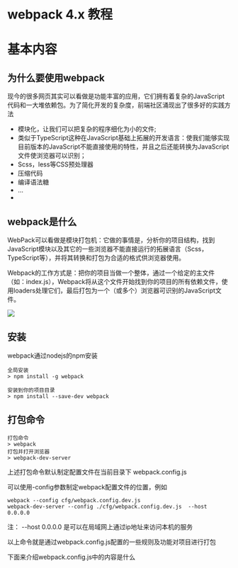# webpack 4.x 教程

# 基本内容

## 为什么要使用webpack

现今的很多网页其实可以看做是功能丰富的应用，它们拥有着复杂的JavaScript代码和一大堆依赖包。为了简化开发的复杂度，前端社区涌现出了很多好的实践方法

- 模块化，让我们可以把复杂的程序细化为小的文件;
- 类似于TypeScript这种在JavaScript基础上拓展的开发语言：使我们能够实现目前版本的JavaScript不能直接使用的特性，并且之后还能转换为JavaScript文件使浏览器可以识别；
- Scss，less等CSS预处理器
- 压缩代码
- 编译语法糖
- ...
- 

## webpack是什么

WebPack可以看做是模块打包机：它做的事情是，分析你的项目结构，找到JavaScript模块以及其它的一些浏览器不能直接运行的拓展语言（Scss，TypeScript等），并将其转换和打包为合适的格式供浏览器使用。

Webpack的工作方式是：把你的项目当做一个整体，通过一个给定的主文件（如：index.js），Webpack将从这个文件开始找到你的项目的所有依赖文件，使用loaders处理它们，最后打包为一个（或多个）浏览器可识别的JavaScript文件。 

![](C:/Users/wangl/Desktop/md%E7%AC%94%E8%AE%B0/webpack_edu/001.png)

## 安装

webpack通过nodejs的npm安装

```
全局安装
> npm install -g webpack  

安装到你的项目目录
> npm install --save-dev webpack
```

## 打包命令

```
打包命令
> webpack
打包并打开浏览器
> webpack-dev-server
```

上述打包命令默认制定配置文件在当前目录下 webpack.config.js

可以使用-config参数制定webpack配置文件的位置，例如

```
webpack --config cfg/webpack.config.dev.js
webpack-dev-server --config ./cfg/webpack.config.dev.js  --host 0.0.0.0
```

注： --host 0.0.0.0 是可以在局域网上通过ip地址来访问本机的服务

以上命令就是通过webpack.config.js配置的一些规则及功能对项目进行打包

下面来介绍webpack.config.js中的内容是什么